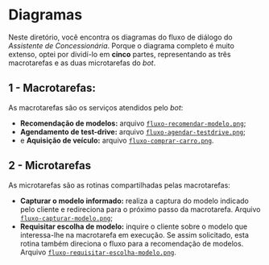 # Diagramas

Neste diretório, você encontra os diagramas do fluxo de diálogo do _Assistente de Concessionária_. Porque o diagrama completo é muito extenso, optei por dividí-lo em **cinco** partes, representando as três macrotarefas e as duas microtarefas do _bot_.

## 1 - Macrotarefas:

As macrotarefas são os serviços atendidos pelo _bot_:

- **Recomendação de modelos:** arquivo [`fluxo-recomendar-modelo.png`](./fluxo-recomendar-modelo.png);
- **Agendamento de test-drive:** arquivo [`fluxo-agendar-testdrive.png`](./fluxo-agendar-testdrive.png);
- e **Aquisição de veículo:** arquivo [`fluxo-comprar-carro.png`](./fluxo-comprar-carro.png).

## 2 - Microtarefas

As microtarefas são as rotinas compartilhadas pelas macrotarefas:

- **Capturar o modelo informado:** realiza a captura do modelo indicado pelo cliente e redireciona para o próximo passo da macrotarefa. Arquivo [`fluxo-capturar-modelo.png`](./fluxo-capturar-modelo.png);
- **Requisitar escolha de modelo:** inquire o cliente sobre o modelo que interessa-lhe na macrotarefa em execução. Se assim solicitado, esta rotina também direciona o fluxo para a recomendação de modelos. Arquivo [`fluxo-requisitar-escolha-modelo.png`](./fluxo-requisitar-escolha-modelo.png).